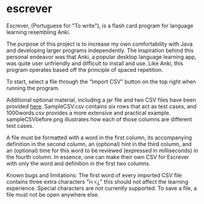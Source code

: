 # escrever
Escrever, (Portuguese for "To write"), is a flash card program for language learning resembling Anki.

The purpose of this project is to increase my own comfortability with Java and developing larger programs independently. The inspiration behind this personal endeavor was that Anki, a popular desktop language learning app, was quite user unfriendly and difficult to install and use. Like Anki, this program operates based off the principle of spaced repetition. 

To start, select a file through the “Import CSV” button on the top right when running the program.

Additional optional material, including a jar file and two CSV files have been provided [here](https://drive.google.com/open?id=1jlDCsZzStv6cWJSFRfvu8a2eI28Lm4cv). SampleCSV.csv contains six rows that act as test cases, and 1000words.csv provides a more extensive and practical example. sampleCSVbefore.png illustrates how each of those columns are different test cases.

A file must be formatted with a word in the first column, its accompanying definition in the second column, an (optional) hint in the third column, and an (optional) time for this word to be reviewed (expressed in milliseconds) in the fourth column. In essence, one can make their own CSV for Escrever with only the word and definition in the first two columns. 

Known bugs and limitations:
The first word of every imported CSV file contains three extra characters "ï<<¿" this should not affect the learning experience.
Special characters are not currently supported.
To save a file, a file must not be open anywhere else. 
